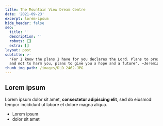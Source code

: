 ```yaml
---
title: The Mountain View Dream Centre
date: '2021-09-23'
excerpt: lorem-ipsum
hide_header: false
seo:
  title: ''
  description: ''
  robots: []
  extra: []
layout: post
subtitle: >-
  "For I know the plans I have for you declares the Lord. Plans to prosper you
  and not to harm you, plans to give you a hope and a future". ~Jeremiah 29:11
thumb_img_path: /images/DLD_2462.JPG
---
```

## Lorem ipsum

Lorem ipsum dolor sit amet, **consectetur adipiscing elit**, sed do eiusmod tempor incididunt ut labore et dolore magna aliqua.

- Lorem ipsum
- dolor sit amet